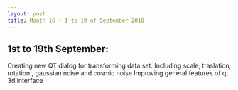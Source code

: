 ```yaml
---
layout: post
title: Month 16 - 1 to 19 of September 2018
---
```


## 1st to 19th September: 

Creating new QT dialog for transforming data set. Including scale, traslation, rotation , gaussian noise and cosmic noise Improving general features of qt 3d interface 

